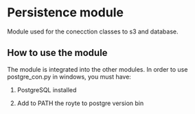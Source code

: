 Persistence module
========================
Module used for the conecction classes to s3 and database. 

How to use the module
--------------------
The module is integrated into the other modules. In order to use postgre_con.py in windows, you must have:

1. PostgreSQL installed

2. Add to PATH the royte to postgre version bin

